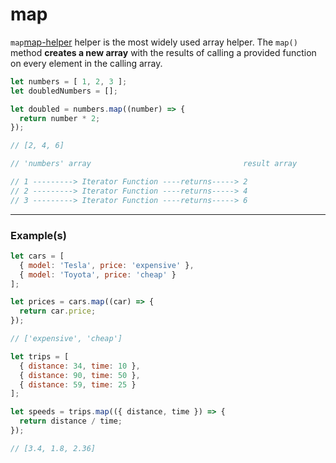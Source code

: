 # map

`map`[map-helper] helper is the most widely used array helper. The `map()` method **creates a new array** with the results of calling a provided function on every element in the calling array.

```js
let numbers = [ 1, 2, 3 ];
let doubledNumbers = [];

let doubled = numbers.map((number) => {
  return number * 2;
});

// [2, 4, 6]
```

```js
// 'numbers' array                                  result array

// 1 ---------> Iterator Function ----returns-----> 2
// 2 ---------> Iterator Function ----returns-----> 4
// 3 ---------> Iterator Function ----returns-----> 6
```

---

### Example(s)

```js
let cars = [
  { model: 'Tesla', price: 'expensive' },
  { model: 'Toyota', price: 'cheap' }
];

let prices = cars.map((car) => {
  return car.price;
});

// ['expensive', 'cheap']
```

```js
let trips = [
  { distance: 34, time: 10 },
  { distance: 90, time: 50 },
  { distance: 59, time: 25 }
];

let speeds = trips.map(({ distance, time }) => {
  return distance / time;
});

// [3.4, 1.8, 2.36]
```


[map-helper]: https://developer.mozilla.org/en-US/docs/Web/JavaScript/Reference/Global_Objects/Array/map
